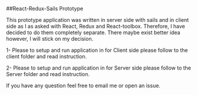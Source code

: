 ##React-Redux-Sails Prototype

This prototype application was written in server side with 
 sails and in client side as I as asked with React, Redux and React-toolbox. 
 Therefore, I have decided to do them completely separate. There maybe exist better 
 idea however, I will stick on my decision. 
 
 1- Please to setup and run application in for Client side please follow to the client folder and read instruction. 
  
 2- Please to setup and run application in for Server side please follow to the Server folder and read instruction. 

If you have any question feel free to email me or open an issue.

